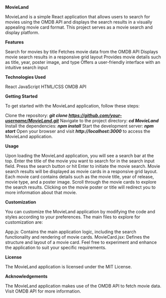 **MovieLand**

MovieLand is a simple React application that allows users to search for movies using the OMDB API and displays the search results in a visually appealing movie card format. This project serves as a movie search and display platform.

**Features**

Search for movies by title
Fetches movie data from the OMDB API
Displays movie search results in a responsive grid layout
Provides movie details such as title, year, poster image, and type
Offers a user-friendly interface with an intuitive search input

**Technologies Used**

React
JavaScript
HTML/CSS
OMDB API

**Getting Started**

To get started with the MovieLand application, follow these steps:

Clone the repository: ***git clone https://github.com/your-username/MovieLand.git***
Navigate to the project directory: ***cd MovieLand***
Install the dependencies: ***npm install***
Start the development server: ***npm start***
Open your browser and visit ***http://localhost:3000*** to access the MovieLand application.

**Usage**

Upon loading the MovieLand application, you will see a search bar at the top.
Enter the title of the movie you want to search for in the search input field.
Press the search button or hit Enter to initiate the movie search.
Movie search results will be displayed as movie cards in a responsive grid layout.
Each movie card contains details such as the movie title, year of release, movie type, and a poster image.
Scroll through the movie cards to explore the search results.
Clicking on the movie poster or title will redirect you to more information about that movie.

**Customization**

You can customize the MovieLand application by modifying the code and styles according to your preferences. The main files to explore for customization are:

App.js: Contains the main application logic, including the search functionality and rendering of movie cards.
MovieCard.jsx: Defines the structure and layout of a movie card.
Feel free to experiment and enhance the application to suit your specific requirements.

**License**

The MovieLand application is licensed under the MIT License.

**Acknowledgements**

The MovieLand application makes use of the OMDB API to fetch movie data. Visit OMDB API for more information.
